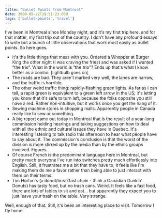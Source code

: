 ```yaml
---
title: "Bullet Points from Montreal"
date: 2008-05-22T19:51:23.000
tags: ['bullet-points','travel']
---
```


I've been in Montreal since Monday night, and it's my first trip here, and for that matter, my first trip out of the country. I don't have any profound essays to write but a bunch of little observations that work most easily as bullet points. So here goes.

- It's the little things that mess with you. Ordered a Whopper at Burger King the other night (I was craving the fries) and was asked if I wanted "the trio". What in the world is "the trio"? Ends up that's what I know better as a combo. \[lightbulb goes on\]
- The roads are bad. They aren't marked very well, the lanes are narrow, and the traffic is horrible.
- The other weird traffic thing: rapidly-flashing green lights. As far as I can tell, a rapid green is equivalent to a green left arrow in the US; it's letting you know that it's safe to turn left, because the folks opposite you still have a red. Rather non-intuitive, but it works once you get the hang of it.
- Sewing machine stores in shopping malls. Apparently people in Canada really like to sew or something.
- A big report came out today in Montreal that is the result of a year-long commission holding hearings and taking suggestions on how to deal with all the ethnic and cultural issues they have in Quebec. It's interesting listening to talk radio this afternoon to hear what people have to say about it. The commission's conclusion is that the worst of the division is more stirred up by the media than by the ethnic groups involved. Figures.
- Of course French is the predominant language here in Montreal, but pretty much everyone I've run into switches pretty much effortlessly into English. Still, it frustrates me a bit that they have to; it feels like I'm making them do me a favor rather than being able to just interact with them on their terms.
- Tim Horton's (a donut/breakfast chain - think a Canadian Dunkin' Donuts) has tasty food, but no trash cans. Weird. It feels like a fast food, there are lots of tables to sit and eat... but apparently they expect you to just leave your trash on the table. Very strange.

Well, enough of that. Still, it's been an interesting place to visit. Tomorrow I fly home.
